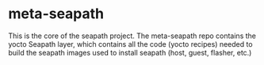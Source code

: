 # meta-seapath

This is the core of the seapath project.
The meta-seapath repo contains the yocto Seapath layer, which contains all the code (yocto recipes) needed to build the seapath images used to install seapath (host, guest, flasher, etc.)
